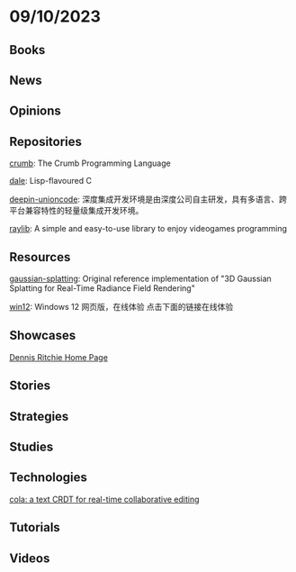 # 09/10/2023

## Books

## News

## Opinions

## Repositories
[crumb](https://github.com/liam-ilan/crumb): The Crumb Programming Language

[dale](https://github.com/tomhrr/dale): Lisp-flavoured C

[deepin-unioncode](https://github.com/linuxdeepin/deepin-unioncode): 深度集成开发环境是由深度公司自主研发，具有多语言、跨平台兼容特性的轻量级集成开发环境。

[raylib](https://github.com/raysan5/raylib): A simple and easy-to-use library to enjoy videogames programming

## Resources
[gaussian-splatting](https://github.com/graphdeco-inria/gaussian-splatting): Original reference implementation of "3D Gaussian Splatting for Real-Time Radiance Field Rendering"

[win12](https://github.com/tjy-gitnub/win12): Windows 12 网页版，在线体验 点击下面的链接在线体验

## Showcases
[Dennis Ritchie Home Page](http://cm.bell-labs.co/who/dmr/)

## Stories

## Strategies

## Studies

## Technologies
[cola: a text CRDT for real-time collaborative editing](https://nomad.foo/blog/cola)

## Tutorials

## Videos
